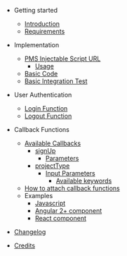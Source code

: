 - Getting started

  - [Introduction](/#introduction)
  - [Requirements](/#requirements)

- Implementation

  - [PMS Injectable Script URL](/#PMS-Injectable-Script-URL)
    - [Usage](/#Usage)
  - [Basic Code](/#Basic-Code)
  - [Basic Integration Test](/#Basic-Integration-Test)

- User Authentication
  - [Login Function](/#Login-Function)
  - [Logout Function](/#Logout-Function)

- Callback Functions
    - [Available Callbacks](/#Available-Callbacks)
        - [signUp](/#signUp)
            - [Parameters](/#Parameters)
        - [projectType](/#projectType)
            - [Input Parameters](/#Input-Parameters)
                - [Available keywords](/#Available-keywords)
    - [How to attach callback functions](/#How-to-attach-callback-functions)
    - Examples
        - [Javascript](/#Javascript)
        - [Angular 2+ component](/#Angular-2-component)
        - [React component](/#React-component)

- [Changelog](/#Change-logs)

- [Credits](/#Credits)
